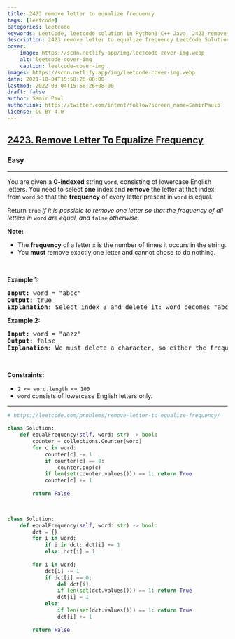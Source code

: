 ```yaml
---
title: 2423 remove letter to equalize frequency
tags: [leetcode]
categories: leetcode
keywords: LeetCode, leetcode solution in Python3 C++ Java, 2423-remove-letter-to-equalize-frequency solution
description: 2423 remove letter to equalize frequency LeetCode Solution Explained
cover:
    image: https://scdn.netlify.app/img/leetcode-cover-img.webp
    alt: leetcode-cover-img
    caption: leetcode-cover-img
images: https://scdn.netlify.app/img/leetcode-cover-img.webp
date: 2021-10-04T15:58:26+08:00
lastmod: 2022-03-04T15:58:26+08:00
draft: false
author: Samir Paul
authorLink: https://twitter.com/intent/follow?screen_name=SamirPaulb
license: CC BY 4.0
---
```



<h2><a href="https://leetcode.com/problems/remove-letter-to-equalize-frequency/">2423. Remove Letter To Equalize Frequency</a></h2><h3>Easy</h3><hr><div><p>You are given a <strong>0-indexed</strong> string <code>word</code>, consisting of lowercase English letters. You need to select <strong>one</strong> index and <strong>remove</strong> the letter at that index from <code>word</code> so that the <strong>frequency</strong> of every letter present in <code>word</code> is equal.</p>

<p>Return<em> </em><code>true</code><em> if it is possible to remove one letter so that the frequency of all letters in </em><code>word</code><em> are equal, and </em><code>false</code><em> otherwise</em>.</p>

<p><strong>Note:</strong></p>

<ul>
	<li>The <b>frequency</b> of a letter <code>x</code> is the number of times it occurs in the string.</li>
	<li>You <strong>must</strong> remove exactly one letter and cannot chose to do nothing.</li>
</ul>

<p>&nbsp;</p>
<p><strong>Example 1:</strong></p>

<pre><strong>Input:</strong> word = "abcc"
<strong>Output:</strong> true
<strong>Explanation:</strong> Select index 3 and delete it: word becomes "abc" and each character has a frequency of 1.
</pre>

<p><strong>Example 2:</strong></p>

<pre><strong>Input:</strong> word = "aazz"
<strong>Output:</strong> false
<strong>Explanation:</strong> We must delete a character, so either the frequency of "a" is 1 and the frequency of "z" is 2, or vice versa. It is impossible to make all present letters have equal frequency.
</pre>

<p>&nbsp;</p>
<p><strong>Constraints:</strong></p>

<ul>
	<li><code>2 &lt;= word.length &lt;= 100</code></li>
	<li><code>word</code> consists of lowercase English letters only.</li>
</ul>
</div>

---




```python
# https://leetcode.com/problems/remove-letter-to-equalize-frequency/

class Solution:
    def equalFrequency(self, word: str) -> bool:
        counter = collections.Counter(word)
        for c in word:
            counter[c] -= 1
            if counter[c] == 0:
                counter.pop(c)
            if len(set(counter.values())) == 1: return True
            counter[c] += 1
        
        return False
    


class Solution:
    def equalFrequency(self, word: str) -> bool:
        dct = {}
        for i in word:
            if i in dct: dct[i] += 1
            else: dct[i] = 1
        
        for i in word:
            dct[i] -= 1
            if dct[i] == 0:
                del dct[i]
                if len(set(dct.values())) == 1: return True
                dct[i] = 1
            else:
                if len(set(dct.values())) == 1: return True
                dct[i] += 1
        
        return False
```

